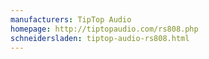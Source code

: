 ```yaml
---
manufacturers: TipTop Audio
homepage: http://tiptopaudio.com/rs808.php
schneidersladen: tiptop-audio-rs808.html
---
```


